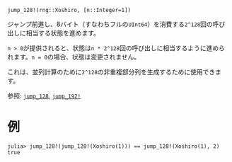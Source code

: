 ```
jump_128!(rng::Xoshiro, [n::Integer=1])
```

ジャンプ前進し、8バイト（すなわちフルの`UInt64`）を消費する`2^128`回の呼び出しに相当する状態を進めます。

`n > 0`が提供されると、状態は`n * 2^128`回の呼び出しに相当するように進められます。`n = 0`の場合、状態は変更されません。

これは、並列計算のために`2^128`の非重複部分列を生成するために使用できます。

参照: [`jump_128`](@ref), [`jump_192!`](@ref)

# 例

```julia-repl
julia> jump_128!(jump_128!(Xoshiro(1))) == jump_128!(Xoshiro(1), 2)
true
```
